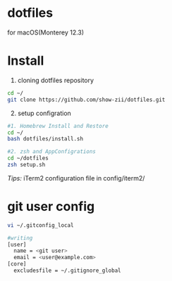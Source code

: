 # dotfiles
for macOS(Monterey 12.3)

# Install
1. cloning dotfiles repository
```sh
cd ~/
git clone https://github.com/show-zii/dotfiles.git
```
2. setup configration
```sh
#1. Homebrew Install and Restore
cd ~/
bash dotfiles/install.sh

#2. zsh and AppConfigrations
cd ~/dotfiles
zsh setup.sh
```
*Tips:* iTerm2 configuration file in config/iterm2/

# git user config
```sh
vi ~/.gitconfig_local

#writing
[user]
  name = <git user>
  email = <user@example.com>
[core]
  excludesfile = ~/.gitignore_global
```
